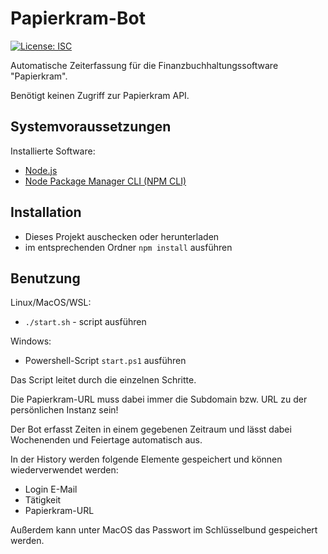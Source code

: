 # Papierkram-Bot

[![License: ISC](https://img.shields.io/badge/License-ISC-blue.svg)](https://opensource.org/licenses/ISC)

Automatische Zeiterfassung für die Finanzbuchhaltungssoftware "Papierkram".

Benötigt keinen Zugriff zur Papierkram API.

## Systemvoraussetzungen

Installierte Software:

- [Node.js](https://nodejs.org/en/download/)
- [Node Package Manager CLI (NPM CLI)](https://docs.npmjs.com/downloading-and-installing-node-js-and-npm)

## Installation

- Dieses Projekt auschecken oder herunterladen
- im entsprechenden Ordner `npm install` ausführen


## Benutzung

Linux/MacOS/WSL:
- `./start.sh` - script ausführen

Windows:
- Powershell-Script `start.ps1` ausführen 

Das Script leitet durch die einzelnen Schritte.

Die Papierkram-URL muss dabei immer die Subdomain bzw. URL zu der persönlichen Instanz sein!

Der Bot erfasst Zeiten in einem gegebenen Zeitraum und lässt dabei Wochenenden und Feiertage automatisch aus.

In der History werden folgende Elemente gespeichert und können wiederverwendet werden:

- Login E-Mail
- Tätigkeit
- Papierkram-URL

Außerdem kann unter MacOS das Passwort im Schlüsselbund gespeichert werden. 
